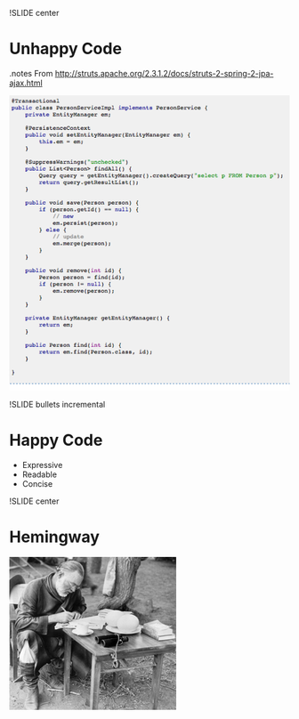 !SLIDE center
# Unhappy Code #
.notes From http://struts.apache.org/2.3.1.2/docs/struts-2-spring-2-jpa-ajax.html

![Struts Tutorial Example](StrutsTutorialExample.png)


!SLIDE bullets incremental
# Happy Code #

* Expressive
* Readable
* Concise

!SLIDE center

# Hemingway #
![Ernest Hemingway](hemingway_pic.jpg)

